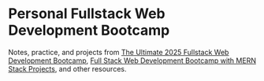 # Personal Fullstack Web Development Bootcamp

Notes, practice, and projects from [The Ultimate 2025 Fullstack Web Development Bootcamp](https://www.udemy.com/course/the-ultimate-fullstack-web-development-bootcamp), [Full Stack Web Development Bootcamp with MERN Stack Projects](https://www.udemy.com/course/full-stack-web-development-bootcamp-with-mern-stack-projects), and other resources.